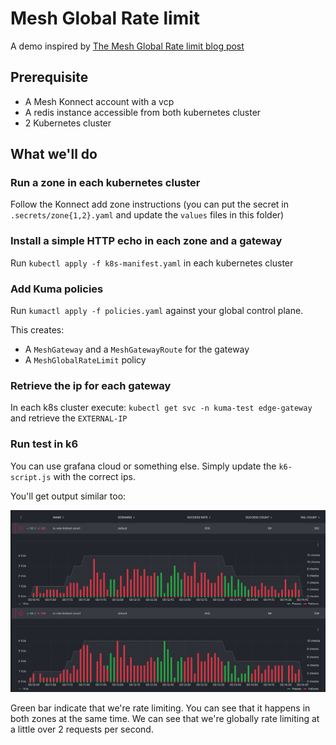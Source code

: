 # Mesh Global Rate limit

A demo inspired by [The Mesh Global Rate limit blog post](https://konghq.com/blog/product-releases/mesh-global-rate-limit-policy)

## Prerequisite

- A Mesh Konnect account with a vcp
- A redis instance accessible from both kubernetes cluster 
- 2 Kubernetes cluster

## What we'll do

### Run a zone in each kubernetes cluster

Follow the Konnect add zone instructions (you can put the secret in `.secrets/zone{1,2}.yaml` and update the `values` files in this folder) 

### Install a simple HTTP echo in each zone and a gateway

Run `kubectl apply -f k8s-manifest.yaml` in each kubernetes cluster

### Add Kuma policies

Run `kumactl apply -f policies.yaml` against your global control plane.

This creates:

- A `MeshGateway` and a `MeshGatewayRoute` for the gateway
- A `MeshGlobalRateLimit` policy

### Retrieve the ip for each gateway

In each k8s cluster execute: `kubectl get svc -n kuma-test edge-gateway` and retrieve the `EXTERNAL-IP`

### Run test in k6

You can use grafana cloud or something else. Simply update the `k6-script.js` with the correct ips.

You'll get output similar too:

![k6_outpunt.png](k6_output.png)

Green bar indicate that we're rate limiting. You can see that it happens in both zones at the same time.
We can see that we're globally rate limiting at a little over 2 requests per second.
